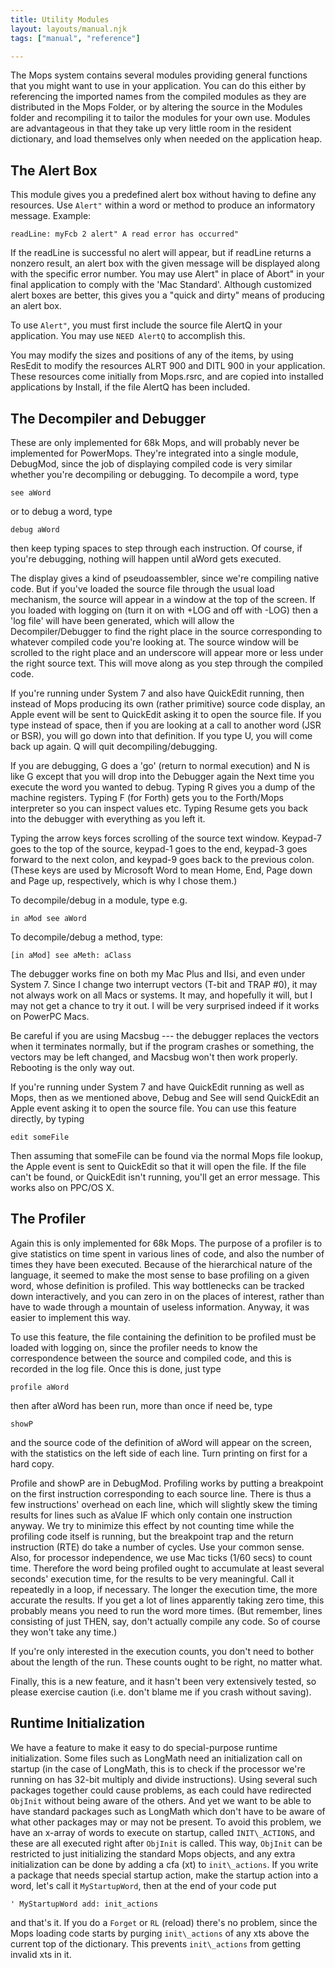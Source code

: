 ```yaml
---
title: Utility Modules
layout: layouts/manual.njk
tags: ["manual", "reference"]

---
```


The Mops system contains several modules providing general functions
that you might want to use in your application. You can do this either
by referencing the imported names from the compiled modules as they are
distributed in the Mops Folder, or by altering the source in the Modules
folder and recompiling it to tailor the modules for your own use.
Modules are advantageous in that they take up very little room in the
resident dictionary, and load themselves only when needed on the
application heap.

The Alert Box
-------------

This module gives you a predefined alert box without having to define
any resources. Use `Alert"` within a word or method to
produce an informatory message. Example:

`readLine: myFcb 2 alert" A read error has occurred"`

If the readLine is successful no alert will appear, but if readLine
returns a nonzero result, an alert box with the given message will be
displayed along with the specific error number. You may use Alert" in
place of Abort" in your final application to comply with the 'Mac
Standard'. Although customized alert boxes are better, this gives
you a "quick and dirty" means of producing an alert box.

To use `Alert"`, you must first include the source file
AlertQ in your application. You may use `NEED AlertQ` to
accomplish this.

You may modify the sizes and positions of any of the items, by using
ResEdit to modify the resources ALRT 900 and DITL 900 in your
application. These resources come initially from Mops.rsrc, and are
copied into installed applications by Install, if the file AlertQ has
been included.

The Decompiler and Debugger
---------------------------

These are only implemented for 68k Mops, and will probably never be
implemented for PowerMops. They're integrated into a single module,
DebugMod, since the job of displaying compiled code is very similar
whether you're decompiling or debugging. To decompile a word, type

`see aWord`

or to debug a word, type

`debug aWord`

then keep typing spaces to step through each instruction. Of course, if
you're debugging, nothing will happen until aWord gets executed.

The display gives a kind of pseudoassembler, since we're compiling
native code. But if you've loaded the source file through the usual
load mechanism, the source will appear in a window at the top of the
screen. If you loaded with logging on (turn it on with +LOG and off with
-LOG) then a 'log file' will have been generated, which will
allow the Decompiler/Debugger to find the right place in the source
corresponding to whatever compiled code you're looking at. The source
window will be scrolled to the right place and an underscore will appear
more or less under the right source text. This will move along as you
step through the compiled code.

If you're running under System 7 and also have QuickEdit running, then
instead of Mops producing its own (rather primitive) source code
display, an Apple event will be sent to QuickEdit asking it to open the
source file. If you type <return> instead of space, then if you
are looking at a call to another word (JSR or BSR), you will go down
into that definition. If you type U, you will come back up again. Q will
quit decompiling/debugging.

If you are debugging, G does a 'go' (return to normal
execution) and N is like G except that you will drop into the Debugger
again the Next time you execute the word you wanted to debug. Typing R
gives you a dump of the machine registers. Typing F (for Forth) gets you
to the Forth/Mops interpreter so you can inspect values etc. Typing
Resume gets you back into the debugger with everything as you left it.

Typing the arrow keys forces scrolling of the source text window.
Keypad-7 goes to the top of the source, keypad-1 goes to the end,
keypad-3 goes forward to the next colon, and keypad-9 goes back to the
previous colon. (These keys are used by Microsoft Word to mean Home,
End, Page down and Page up, respectively, which is why I chose them.)

To decompile/debug in a module, type e.g.

`in aMod see aWord`

To decompile/debug a method, type:

`[in aMod] see aMeth: aClass`

The debugger works fine on both my Mac Plus and IIsi, and even under
System 7. Since I change two interrupt vectors (T-bit and TRAP \#0), it
may not always work on all Macs or systems. It may, and hopefully it
will, but I may not get a chance to try it out. I will be very surprised
indeed if it works on PowerPC Macs.

Be careful if you are using Macsbug --- the debugger replaces the
vectors when it terminates normally, but if the program crashes or
something, the vectors may be left changed, and Macsbug won't then work
properly. Rebooting is the only way out.

If you're running under System 7 and have QuickEdit running as well as
Mops, then as we mentioned above, Debug and See will send QuickEdit an
Apple event asking it to open the source file. You can use this feature
directly, by typing

`edit someFile`

Then assuming that someFile can be found via the normal Mops file
lookup, the Apple event is sent to QuickEdit so that it will open the
file. If the file can't be found, or QuickEdit isn't running, you'll
get an error message. This works also on PPC/OS X.

The Profiler
------------

Again this is only implemented for 68k Mops. The purpose of a profiler
is to give statistics on time spent in various lines of code, and also
the number of times they have been executed. Because of the hierarchical
nature of the language, it seemed to make the most sense to base
profiling on a given word, whose definition is profiled. This way
bottlenecks can be tracked down interactively, and you can zero in on
the places of interest, rather than have to wade through a mountain of
useless information. Anyway, it was easier to implement this way.

To use this feature, the file containing the definition to be profiled
must be loaded with logging on, since the profiler needs to know the
correspondence between the source and compiled code, and this is
recorded in the log file. Once this is done, just type

`profile aWord`

then after aWord has been run, more than once if need be, type

`showP`

and the source code of the definition of aWord will appear on the
screen, with the statistics on the left side of each line. Turn printing
on first for a hard copy.

Profile and showP are in DebugMod. Profiling works by putting a
breakpoint on the first instruction corresponding to each source line.
There is thus a few instructions' overhead on each line, which will
slightly skew the timing results for lines such as aValue IF which only
contain one instruction anyway. We try to minimize this effect by not
counting time while the profiling code itself is running, but the
breakpoint trap and the return instruction (RTE) do take a number of
cycles. Use your common sense. Also, for processor independence, we use
Mac ticks (1/60 secs) to count time. Therefore the word being profiled
ought to accumulate at least several seconds' execution time, for the
results to be very meaningful. Call it repeatedly in a loop, if
necessary. The longer the execution time, the more accurate the results.
If you get a lot of lines apparently taking zero time, this probably
means you need to run the word more times. (But remember, lines
consisting of just THEN, say, don't actually compile any code. So of
course they won't take any time.)

If you're only interested in the execution counts, you don't need to
bother about the length of the run. These counts ought to be right, no
matter what.

Finally, this is a new feature, and it hasn't been very extensively
tested, so please exercise caution (i.e. don't blame me if you crash
without saving).

Runtime Initialization
----------------------

We have a feature to make it easy to do special-purpose runtime
initialization. Some files such as LongMath need an initialization call
on startup (in the case of LongMath, this is to check if the processor
we're running on has 32-bit multiply and divide instructions). Using
several such packages together could cause problems, as each could have
redirected `ObjInit` without being aware of the others.
And yet we want to be able to have standard packages such as LongMath
which don't have to be aware of what other packages may or may not be
present. To avoid this problem, we have an x-array of words to execute
on startup, called `INIT\_ACTIONS`, and these are all
executed right after `ObjInit` is called. This way,
`ObjInit` can be restricted to just initializing the
standard Mops objects, and any extra initialization can be done by
adding a cfa (xt) to `init\_actions`. If you write a
package that needs special startup action, make the startup action into
a word, let's call it `MyStartupWord`, then at the end
of your code put

`' MyStartupWord add: init_actions`

and that's it. If you do a `Forget` or
`RL` (reload) there's no problem, since the Mops loading
code starts by purging `init\_actions` of any xts above
the current top of the dictionary. This prevents
`init\_actions` from getting invalid xts in it.


